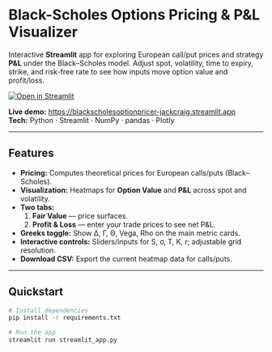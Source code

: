 # Black-Scholes Options Pricing & P&L Visualizer

Interactive **Streamlit** app for exploring European call/put prices and strategy **P&L** under the Black–Scholes model. Adjust spot, volatility, time to expiry, strike, and risk-free rate to see how inputs move option value and profit/loss.

[![Open in Streamlit](https://static.streamlit.io/badges/streamlit_badge_black_white.svg)](https://blackscholesoptionpricer-jackcraig.streamlit.app)

**Live demo:** https://blackscholesoptionpricer-jackcraig.streamlit.app  
**Tech:** Python · Streamlit · NumPy · pandas · Plotly

---

## Features
- **Pricing:** Computes theoretical prices for European calls/puts (Black–Scholes).
- **Visualization:** Heatmaps for **Option Value** and **P&L** across spot and volatility.
- **Two tabs:**  
  1) **Fair Value** — price surfaces.  
  2) **Profit & Loss** — enter your trade prices to see net P&L.
- **Greeks toggle:** Show Δ, Γ, Θ, Vega, Rho on the main metric cards.
- **Interactive controls:** Sliders/inputs for S, σ, T, K, r; adjustable grid resolution.
- **Download CSV:** Export the current heatmap data for calls/puts.

---

## Quickstart

```bash
# Install dependencies
pip install -r requirements.txt

# Run the app
streamlit run streamlit_app.py
